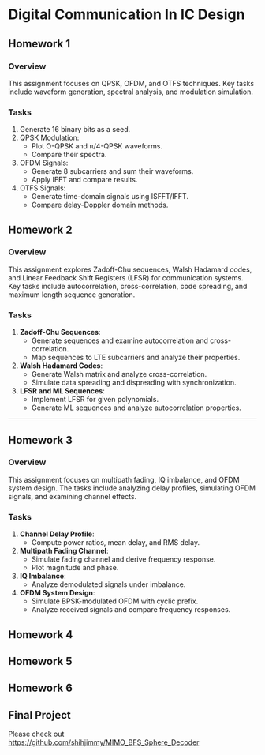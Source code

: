 # Digital Communication In IC Design

## Homework 1
### Overview
This assignment focuses on QPSK, OFDM, and OTFS techniques. 
Key tasks include waveform generation, spectral analysis, and modulation simulation.

### Tasks
1. Generate 16 binary bits as a seed.
2. QPSK Modulation:
   - Plot O-QPSK and π/4-QPSK waveforms.
   - Compare their spectra.
3. OFDM Signals:
   - Generate 8 subcarriers and sum their waveforms.
   - Apply IFFT and compare results.
4. OTFS Signals:
   - Generate time-domain signals using ISFFT/IFFT.
   - Compare delay-Doppler domain methods.

## Homework 2
### Overview
This assignment explores Zadoff-Chu sequences, Walsh Hadamard codes, and Linear Feedback Shift Registers (LFSR) for communication systems. 
Key tasks include autocorrelation, cross-correlation, code spreading, and maximum length sequence generation.

### Tasks
1. **Zadoff-Chu Sequences**:
   - Generate sequences and examine autocorrelation and cross-correlation.
   - Map sequences to LTE subcarriers and analyze their properties.
2. **Walsh Hadamard Codes**:
   - Generate Walsh matrix and analyze cross-correlation.
   - Simulate data spreading and dispreading with synchronization.
3. **LFSR and ML Sequences**:
   - Implement LFSR for given polynomials.
   - Generate ML sequences and analyze autocorrelation properties.
---

## Homework 3
### Overview
This assignment focuses on multipath fading, IQ imbalance, and OFDM system design. 
The tasks include analyzing delay profiles, simulating OFDM signals, and examining channel effects.

### Tasks
1. **Channel Delay Profile**:
   - Compute power ratios, mean delay, and RMS delay.
2. **Multipath Fading Channel**:
   - Simulate fading channel and derive frequency response.
   - Plot magnitude and phase.
3. **IQ Imbalance**:
   - Analyze demodulated signals under imbalance.
4. **OFDM System Design**:
   - Simulate BPSK-modulated OFDM with cyclic prefix.
   - Analyze received signals and compare frequency responses.

## Homework 4  
## Homework 5  
## Homework 6  
## Final Project  
Please check out https://github.com/shihjimmy/MIMO_BFS_Sphere_Decoder  

